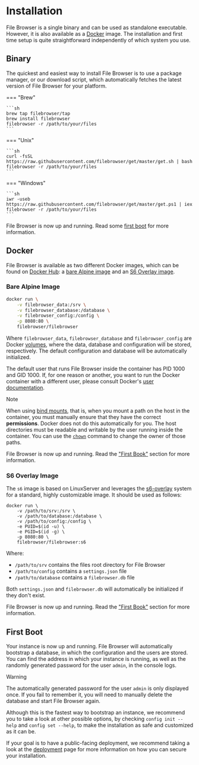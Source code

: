 # Installation

File Browser is a single binary and can be used as standalone executable. However, it is also available as a [Docker](https://www.docker.com) image. The installation and first time setup is quite straightforward independently of which system you use.

## Binary

The quickest and easiest way to install File Browser is to use a package manager, or our download script, which automatically fetches the latest version of File Browser for your platform.

=== "Brew"

    ```sh
    brew tap filebrowser/tap
    brew install filebrowser
    filebrowser -r /path/to/your/files
    ```

=== "Unix"

    ```sh
    curl -fsSL https://raw.githubusercontent.com/filebrowser/get/master/get.sh | bash
    filebrowser -r /path/to/your/files
    ```

=== "Windows"

    ```sh
    iwr -useb https://raw.githubusercontent.com/filebrowser/get/master/get.ps1 | iex
    filebrowser -r /path/to/your/files
    ```

File Browser is now up and running. Read some [first boot](#first-boot) for more information.

## Docker

File Browser is available as two different Docker images, which can be found on [Docker Hub](https://hub.docker.com/r/filebrowser/filebrowser): a [bare Alpine image](#bare-alpine-image) and an [S6 Overlay image](#s6-overlay-image).

### Bare Alpine Image

```sh
docker run \
    -v filebrowser_data:/srv \
    -v filebrowser_database:/database \
    -v filebrowser_config:/config \
    -p 8080:80 \
    filebrowser/filebrowser
```

Where `filebrowser_data`, `filebrowser_database` and `filebrowser_config` are Docker [volumes](https://docs.docker.com/engine/storage/volumes/), where the data, database and configuration will be stored, respectively. The default configuration and database will be automatically initialized.

The default user that runs File Browser inside the container has PID 1000 and GID 1000. If, for one reason or another, you want to run the Docker container with a different user, please consult Docker's [user documentation](https://docs.docker.com/engine/containers/run/#user).

> [!NOTE]
>
> When using [bind mounts](https://docs.docker.com/engine/storage/bind-mounts/), that is, when you mount a path on the host in the container, you must manually ensure that they have the correct **permissions**. Docker does not do this automatically for you. The host directories must be readable and writable by the user running inside the container. You can use the [`chown`](https://linux.die.net/man/1/chown) command to change the owner of those paths.

File Browser is now up and running. Read the ["First Book"](#first-boot) section for more information.

### S6 Overlay Image

The `s6` image is based on LinuxServer and leverages the [s6-overlay](https://github.com/just-containers/s6-overlay) system for a standard, highly customizable image. It should be used as follows:

```shell
docker run \
    -v /path/to/srv:/srv \
    -v /path/to/database:/database \
    -v /path/to/config:/config \
    -e PUID=$(id -u) \
    -e PGID=$(id -g) \
    -p 8080:80 \
    filebrowser/filebrowser:s6
```

Where:

- `/path/to/srv` contains the files root directory for File Browser
- `/path/to/config` contains a `settings.json` file
- `/path/to/database` contains a `filebrowser.db` file

Both `settings.json` and `filebrowser.db` will automatically be initialized if they don't exist.

File Browser is now up and running. Read the ["First Book"](#first-boot) section for more information.

## First Boot

Your instance is now up and running. File Browser will automatically bootstrap a database, in which the configuration and the users are stored. You can find the address in which your instance is running, as well as the randomly generated password for the user `admin`, in the console logs.

> [!WARNING]
>
> The automatically generated password for the user `admin` is only displayed once. If you fail to remember it, you will need to manually delete the database and start File Browser again.

Although this is the fastest way to bootstrap an instance, we recommend you to take a look at other possible options, by checking `config init --help` and `config set --help`, to make the installation as safe and customized as it can be.

If your goal is to have a public-facing deployment, we recommend taking a look at the [deployment](deployment.md) page for more information on how you can secure your installation.

